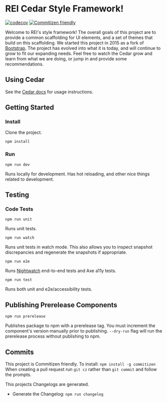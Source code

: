 # REI Cedar Style Framework!
[![codecov](https://codecov.io/gh/rei/rei-cedar/branch/master/graph/badge.svg)](https://codecov.io/gh/rei/rei-cedar)
[![Commitizen friendly](https://img.shields.io/badge/commitizen-friendly-brightgreen.svg)](http://commitizen.github.io/cz-cli/)


Welcome to REI's style framework! The overall goals of this project are to provide a common scaffolding for UI elements,
and a set of themes that build on this scaffolding. We started this project in 2015 as a fork of
[Bootstrap](http://getbootstrap.com/).
The project has evolved into what it is today, and will continue to grow to fit our expanding needs. Feel free to watch
the Cedar grow and learn from what we are doing, or jump in and provide some recommendations.

## Using Cedar

See the [Cedar docs](https://cedar.rei.com) for usage instructions.

## Getting Started

### Install

Clone the project.

`npm install`

### Run

`npm run dev`

Runs locally for development. Has hot reloading, and other nice things related to development.

## Testing

### Code Tests

`npm run unit`

Runs unit tests.

`npm run watch`

Runs unit tests in watch mode. This also allows you to inspect snapshot discrepancies and regenerate the snapshots if appropriate.

`npm run e2e`

Runs [Nightwatch](http://nightwatchjs.org/) end-to-end tests and Axe a11y tests.

`npm run test`

Runs both unit and e2e/accessibility tests.

## Publishing Prerelease Components

`npm run prerelease`

Publishes package to npm with a prerelease tag. You must increment the component's version manually prior to publishing. `--dry-run` flag will run the prerelease process without publishing to npm.

## Commits

This project is Commitizen friendly.  To install: `npm install -g commitizen`
When creating a pull request run `git cz` rather than `git commit` and follow the prompts.

This projects Changelogs are generated.
- Generate the Changelog: `npm run changelog`
